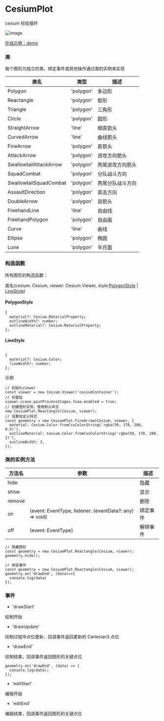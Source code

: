 # CesiumPlot

cesium 标绘插件

![image](https://github.com/ethan-zf/CesiumPlot/assets/19545189/75b93c62-dd10-4c92-825c-c4ab01b454a7)

[在线示例：demo](https://ethan-zf.github.io/CesiumPlot/examples/index.html)

### 类

每个图形为独立的类，绑定事件或其他操作通过类的实例来实现

| 类名                   | 类型      | 描述             |
| ---------------------- | --------- | ---------------- |
| Polygon                | 'polygon' | 多边形           |
| Reactangle             | 'polygon' | 矩形             |
| Triangle               | 'polygon' | 三角形           |
| Circle                 | 'polygon' | 圆形             |
| StraightArrow          | 'line'    | 细直箭头         |
| CurvedArrow            | 'line'    | 曲线箭头         |
| FineArrow              | 'polygon' | 直箭头           |
| AttackArrow            | 'polygon' | 进攻方向箭头     |
| SwallowtailAttackArrow | 'polygon' | 燕尾进攻方向箭头 |
| SquadCombat            | 'polygon' | 分队战斗方向     |
| SwallowtailSquadCombat | 'polygon' | 燕尾分队战斗方向 |
| AssaultDirection       | 'polygon' | 突击方向         |
| DoubleArrow            | 'polygon' | 双箭头           |
| FreehandLine           | 'line'    | 自由线           |
| FreehandPolygon        | 'polygon' | 自由面           |
| Curve                  | 'line'    | 曲线             |
| Ellipse                | 'polygon' | 椭圆             |
| Lune                   | 'polygon' | 半月面           |

### 构造函数

所有图形的构造函数：

类名(cesium: Cesium, viewer: Cesium.Viewer, style:[PolygonStyle](#PolygonStyle) | [LineStyle](#LineStyle))

<h4 id='PolygonStyle'>PolygonStyle</h4>

```
{
  material?: Cesium.MaterialProperty;
  outlineWidth?: number;
  outlineMaterial?: Cesium.MaterialProperty;
};

```

<h4 id='LineStyle'>LineStyle</h4>

```

{
  material?: Cesium.Color;
  lineWidth?: number;
};

```

示例

```
// 初始化viewer
const viewer = new Cesium.Viewer('cesiumContainer');
// 抗锯齿
viewer.scene.postProcessStages.fxaa.enabled = true;
// 创建图形实例，使用默认样式
new CesiumPlot.Reactangle(Cesium, viewer);
// 设置自定义样式
const geometry = new CesiumPlot.FineArrow(Cesium, viewer, {
  material: Cesium.Color.fromCssColorString('rgba(59, 178, 208, 0.5)'),
  outlineMaterial: Cesium.Color.fromCssColorString('rgba(59, 178, 208, 1)'),
  outlineWidth: 3,
});
```

### 类的实例方法

| 方法名 | 参数                                                    | 描述     |
| ------ | ------------------------------------------------------- | -------- |
| hide   |                                                         | 隐藏     |
| show   |                                                         | 显示     |
| remove |                                                         | 删除     |
| on     | (event: EventType, listener: (eventData?: any) => void) | 绑定事件 |
| off    | (event: EventType)                                      | 解绑事件 |

```
// 隐藏图形
const geometry = new CesiumPlot.Reactangle(Cesium, viewer);
geometry.hide();
```

```
// 绑定事件
const geometry = new CesiumPlot.Reactangle(Cesium, viewer);
geometry.on('drawEnd', (data)=>{
  console.log(data)
});
```

### 事件

- 'drawStart'

绘制开始

- 'drawUpdate'

绘制过程中点位更新，回调事件返回更新的 Cartesian3 点位

- 'drawEnd'

绘制结束，回调事件返回图形的关键点位

```
geometry.on('drawEnd', (data) => {
  console.log(data);
});

```

- 'editStart'

编辑开始

- 'editEnd'

编辑结束，回调事件返回图形的关键点位
